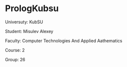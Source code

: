 # PrologKubsu
Universuty: KubSU

Student: Misulev Alexey

Faculty: Computer Technologies And Applied Aathematics

Course: 2

Group: 26
